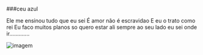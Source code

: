 ###ceu azul


Ele me ensinou tudo que eu sei
É amor não é escravidao
E eu o trato como rei
Eu faco muitos planos
so quero estar ali
sempre ao seu lado
 eu sei onde ir.............


![imagem](https://s2.glbimg.com/gShFD7Qs_yRQuhx9HG1bYd5nN-o=/s.glbimg.com/jo/g1/f/original/2016/02/08/gif-vila-isabel-sabrina.gif)

